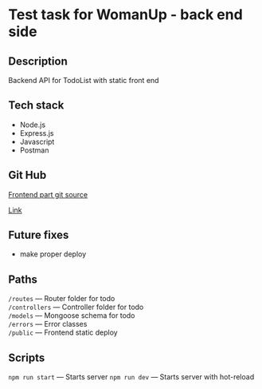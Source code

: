 # Test task for WomanUp - back end side

## Description

Backend API for TodoList with static front end 

## Tech stack

* Node.js
* Express.js
* Javascript
* Postman

## Git Hub 

[Frontend part git source](https://github.com/Mikeloangel/womanup-frontend)

[Link](https://github.com/Mikeloangel/womanup-backend)

## Future fixes
* make proper deploy

## Paths

`/routes` — Router folder for todo  
`/controllers` — Controller folder for todo  
`/models` —  Mongoose schema for todo  
`/errors` — Error classes  
`/public` — Frontend static deploy 

## Scripts

`npm run start` — Starts server 
`npm run dev` — Starts server with hot-reload 
